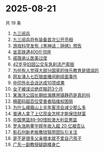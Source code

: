 # 2025-08-21

共 19 条

<!-- BEGIN -->
<!-- 最后更新时间 Thu Aug 21 2025 03:16:48 GMT+0800 (China Standard Time) -->

1. [九三阅兵](https://www.zhihu.com/search?q=%E4%B9%9D%E4%B8%89%E9%98%85%E5%85%B5)
1. [九三阅兵将有装备首次公开亮相](https://www.zhihu.com/search?q=%E4%B9%9D%E4%B8%89%E9%98%85%E5%85%B5%E5%B0%86%E6%9C%89%E8%A3%85%E5%A4%87%E9%A6%96%E6%AC%A1%E5%85%AC%E5%BC%80%E4%BA%AE%E7%9B%B8)
1. [游戏科学发布《黑神话：钟馗》预告](https://www.zhihu.com/search?q=%E6%B8%B8%E6%88%8F%E7%A7%91%E5%AD%A6%E5%8F%91%E5%B8%83%E3%80%8A%E9%BB%91%E7%A5%9E%E8%AF%9D%EF%BC%9A%E9%92%9F%E9%A6%97%E3%80%8B%E9%A2%84%E5%91%8A)
1. [坐高铁遇400斤邻座](https://www.zhihu.com/search?q=%E5%9D%90%E9%AB%98%E9%93%81%E9%81%87400%E6%96%A4%E9%82%BB%E5%BA%A7)
1. [戚薇承认医美过度](https://www.zhihu.com/search?q=%E6%88%9A%E8%96%87%E6%89%BF%E8%AE%A4%E5%8C%BB%E7%BE%8E%E8%BF%87%E5%BA%A6)
1. [42岁孕妇因公交车急刹流产索赔](https://www.zhihu.com/search?q=42%E5%B2%81%E5%AD%95%E5%A6%87%E5%9B%A0%E5%85%AC%E4%BA%A4%E8%BD%A6%E6%80%A5%E5%88%B9%E6%B5%81%E4%BA%A7%E7%B4%A2%E8%B5%94)
1. [为何有人觉得大部分国家的快乐教育是错误的](https://www.zhihu.com/search?q=%E4%B8%BA%E4%BD%95%E6%9C%89%E4%BA%BA%E8%A7%89%E5%BE%97%E5%A4%A7%E9%83%A8%E5%88%86%E5%9B%BD%E5%AE%B6%E7%9A%84%E5%BF%AB%E4%B9%90%E6%95%99%E8%82%B2%E6%98%AF%E9%94%99%E8%AF%AF%E7%9A%84)
1. [网友涌入七匹狼直播间刷续面事件](https://www.zhihu.com/search?q=%E7%BD%91%E5%8F%8B%E6%B6%8C%E5%85%A5%E4%B8%83%E5%8C%B9%E7%8B%BC%E7%9B%B4%E6%92%AD%E9%97%B4%E5%88%B7%E7%BB%AD%E9%9D%A2%E4%BA%8B%E4%BB%B6)
1. [中印外长会谈达成10项成果](https://www.zhihu.com/search?q=%E4%B8%AD%E5%8D%B0%E5%A4%96%E9%95%BF%E4%BC%9A%E8%B0%88%E8%BE%BE%E6%88%9010%E9%A1%B9%E6%88%90%E6%9E%9C)
1. [女子被误诊绝症服药3个月](https://www.zhihu.com/search?q=%E5%A5%B3%E5%AD%90%E8%A2%AB%E8%AF%AF%E8%AF%8A%E7%BB%9D%E7%97%87%E6%9C%8D%E8%8D%AF3%E4%B8%AA%E6%9C%88)
1. [某海洋公园长期给海豚用镇静药是真的吗](https://www.zhihu.com/search?q=%E6%9F%90%E6%B5%B7%E6%B4%8B%E5%85%AC%E5%9B%AD%E9%95%BF%E6%9C%9F%E7%BB%99%E6%B5%B7%E8%B1%9A%E7%94%A8%E9%95%87%E9%9D%99%E8%8D%AF%E6%98%AF%E7%9C%9F%E7%9A%84%E5%90%97)
1. [棉密码超百位受害者陷维权困局](https://www.zhihu.com/search?q=%E6%A3%89%E5%AF%86%E7%A0%81%E8%B6%85%E7%99%BE%E4%BD%8D%E5%8F%97%E5%AE%B3%E8%80%85%E9%99%B7%E7%BB%B4%E6%9D%83%E5%9B%B0%E5%B1%80)
1. [为什么峨眉山上半年客流会减少那么多](https://www.zhihu.com/search?q=%E4%B8%BA%E4%BB%80%E4%B9%88%E5%B3%A8%E7%9C%89%E5%B1%B1%E4%B8%8A%E5%8D%8A%E5%B9%B4%E5%AE%A2%E6%B5%81%E4%BC%9A%E5%87%8F%E5%B0%91%E9%82%A3%E4%B9%88%E5%A4%9A)
1. [普通人拿了上亿现金怎样才能保住财富](https://www.zhihu.com/search?q=%E6%99%AE%E9%80%9A%E4%BA%BA%E6%8B%BF%E4%BA%86%E4%B8%8A%E4%BA%BF%E7%8E%B0%E9%87%91%E6%80%8E%E6%A0%B7%E6%89%8D%E8%83%BD%E4%BF%9D%E4%BD%8F%E8%B4%A2%E5%AF%8C)
1. [中国男篮89-90惜败澳大利亚男篮](https://www.zhihu.com/search?q=%E4%B8%AD%E5%9B%BD%E7%94%B7%E7%AF%AE89-90%E6%83%9C%E8%B4%A5%E6%BE%B3%E5%A4%A7%E5%88%A9%E4%BA%9A%E7%94%B7%E7%AF%AE)
1. [罗永浩称董宇辉年收入超 20 亿被否认](https://www.zhihu.com/search?q=%E7%BD%97%E6%B0%B8%E6%B5%A9%E7%A7%B0%E8%91%A3%E5%AE%87%E8%BE%89%E5%B9%B4%E6%94%B6%E5%85%A5%E8%B6%85%2020%20%E4%BA%BF%E8%A2%AB%E5%90%A6%E8%AE%A4)
1. [影石创新老板撒钱犒劳团队引关注](https://www.zhihu.com/search?q=%E5%BD%B1%E7%9F%B3%E5%88%9B%E6%96%B0%E8%80%81%E6%9D%BF%E6%92%92%E9%92%B1%E7%8A%92%E5%8A%B3%E5%9B%A2%E9%98%9F%E5%BC%95%E5%85%B3%E6%B3%A8)
1. [是不是很多父亲根本就不爱自己孩子](https://www.zhihu.com/search?q=%E6%98%AF%E4%B8%8D%E6%98%AF%E5%BE%88%E5%A4%9A%E7%88%B6%E4%BA%B2%E6%A0%B9%E6%9C%AC%E5%B0%B1%E4%B8%8D%E7%88%B1%E8%87%AA%E5%B7%B1%E5%AD%A9%E5%AD%90)
1. [广东一副教授疑跳楼身亡](https://www.zhihu.com/search?q=%E5%B9%BF%E4%B8%9C%E4%B8%80%E5%89%AF%E6%95%99%E6%8E%88%E7%96%91%E8%B7%B3%E6%A5%BC%E8%BA%AB%E4%BA%A1)

<!-- END -->
